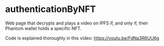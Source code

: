 # authenticationByNFT
Web page that decrypts and plays a video on IPFS if, and only if, their Phantom wallet holds a specific NFT.

Code is explained thoroughly in this video: https://youtu.be/FdNa3R6UU6g

